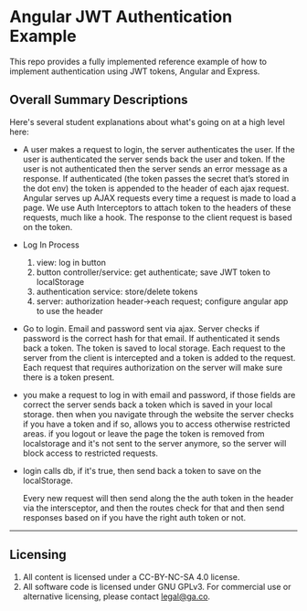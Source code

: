 # Angular JWT Authentication Example
This repo provides a fully implemented reference example of how to
implement authentication using JWT tokens, Angular and Express.

## Overall Summary Descriptions

Here's several student explanations about what's going on at a high level here:

* A user makes a request to login,  the server authenticates the user. If the
  user is authenticated the server sends back the user and token. If the user
  is not authenticated then the server sends an error message as a response. If
  authenticated (the token passes the secret that’s stored in the dot env) the
  token is appended to the header of each ajax request. Angular serves up AJAX
  requests every time a request is made to load a page. We use Auth
  Interceptors to attach token to the headers of these requests, much like a
  hook. The response to the client request is based on the token.
* Log In Process 
  1. view: log in button
  2. button controller/service: get authenticate; save JWT token to localStorage
  3. authentication service: store/delete tokens
  4. server: authorization header->each request; configure angular app to use the header
* Go to login. Email and password sent via ajax.  Server checks if password is
  the correct hash for that email.  If authenticated it sends back a token. The
  token is saved to local storage.  Each request to the server from the client
  is intercepted and a token is added to the request. Each request that requires
  authorization on the server will make sure there is a token present.
* you make a request to log in with email and password, if those fields are
  correct the server sends back a token which is saved in your local storage.
  then when you navigate through the website the server checks if you have a
  token and if so, allows you to access otherwise restricted areas. if you
  logout or leave the page the token is removed from localstorage and it's not
  sent to the server anymore, so the server will block access to restricted requests.
* login calls db, if it's true, then send back a token to save on the localStorage.

  Every new request will then send along the the auth token in the header via the
  intersceptor, and then the routes check for that and then send responses based
  on if you have the right auth token or not.

---

## Licensing
1. All content is licensed under a CC-BY-NC-SA 4.0 license.
2. All software code is licensed under GNU GPLv3. For commercial use or alternative licensing, please contact legal@ga.co.
